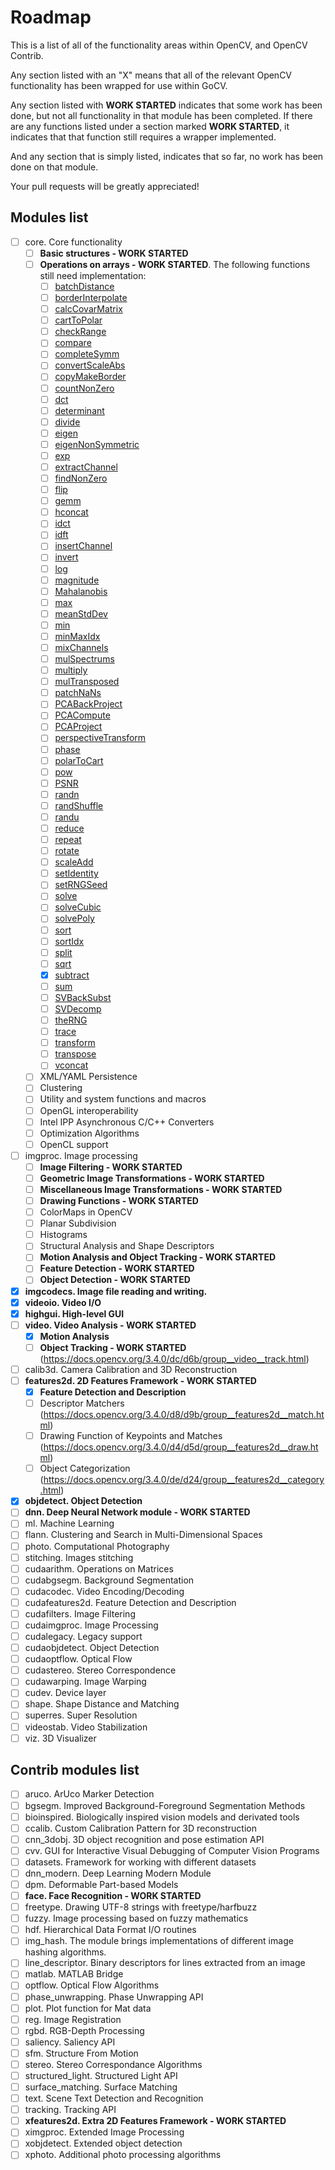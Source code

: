 # Roadmap

This is a list of all of the functionality areas within OpenCV, and OpenCV Contrib.

Any section listed with an "X" means that all of the relevant OpenCV functionality has been wrapped for use within GoCV.

Any section listed with **WORK STARTED** indicates that some work has been done, but not all functionality in that module has been completed. If there are any functions listed under a section marked **WORK STARTED**, it indicates that that function still requires a wrapper implemented.

And any section that is simply listed, indicates that so far, no work has been done on that module.

Your pull requests will be greatly appreciated!

## Modules list

- [ ] core. Core functionality
    - [ ] **Basic structures - WORK STARTED**
    - [ ] **Operations on arrays - WORK STARTED**. The following functions still need implementation:
        - [ ] [batchDistance](https://docs.opencv.org/3.4.0/d2/de8/group__core__array.html#ga4ba778a1c57f83233b1d851c83f5a622)
        - [ ] [borderInterpolate](https://docs.opencv.org/3.4.0/d2/de8/group__core__array.html#ga247f571aa6244827d3d798f13892da58)
        - [ ] [calcCovarMatrix](https://docs.opencv.org/3.4.0/d2/de8/group__core__array.html#gae6ffa9354633f984246945d52823165d)
        - [ ] [cartToPolar](https://docs.opencv.org/3.4.0/d2/de8/group__core__array.html#gae6ffa9354633f984246945d52823165d)
        - [ ] [checkRange](https://docs.opencv.org/3.4.0/d2/de8/group__core__array.html#ga2bd19d89cae59361416736f87e3c7a64)
        - [ ] [compare](https://docs.opencv.org/3.4.0/d2/de8/group__core__array.html#gae6ffa9354633f984246945d52823165d)
        - [ ] [completeSymm](https://docs.opencv.org/3.4.0/d2/de8/group__core__array.html#gaa9d88dcd0e54b6d1af38d41f2a3e3d25)
        - [ ] [convertScaleAbs](https://docs.opencv.org/3.4.0/d2/de8/group__core__array.html#ga3460e9c9f37b563ab9dd550c4d8c4e7d)
        - [ ] [copyMakeBorder](https://docs.opencv.org/3.4.0/d2/de8/group__core__array.html#ga3460e9c9f37b563ab9dd550c4d8c4e7d)
        - [ ] [countNonZero](https://docs.opencv.org/3.4.0/d2/de8/group__core__array.html#gaa4b89393263bb4d604e0fe5986723914)
        - [ ] [dct](https://docs.opencv.org/3.4.0/d2/de8/group__core__array.html#ga85aad4d668c01fbd64825f589e3696d4)
        - [ ] [determinant](https://docs.opencv.org/3.4.0/d2/de8/group__core__array.html#gaf802bd9ca3e07b8b6170645ef0611d0c)
        - [ ] [divide](https://docs.opencv.org/3.4.0/d2/de8/group__core__array.html#ga6db555d30115642fedae0cda05604874)
        - [ ] [eigen](https://docs.opencv.org/3.4.0/d2/de8/group__core__array.html#ga9fa0d58657f60eaa6c71f6fbb40456e3)
        - [ ] [eigenNonSymmetric](https://docs.opencv.org/3.4.0/d2/de8/group__core__array.html#gaf51987e03cac8d171fbd2b327cf966f6)
        - [ ] [exp](https://docs.opencv.org/3.4.0/d2/de8/group__core__array.html#ga3e10108e2162c338f1b848af619f39e5)
        - [ ] [extractChannel](https://docs.opencv.org/3.4.0/d2/de8/group__core__array.html#gacc6158574aa1f0281878c955bcf35642)
        - [ ] [findNonZero](https://docs.opencv.org/3.4.0/d2/de8/group__core__array.html#gaed7df59a3539b4cc0fe5c9c8d7586190)
        - [ ] [flip](https://docs.opencv.org/3.4.0/d2/de8/group__core__array.html#gaca7be533e3dac7feb70fc60635adf441)
        - [ ] [gemm](https://docs.opencv.org/3.4.0/d2/de8/group__core__array.html#gacb6e64071dffe36434e1e7ee79e7cb35)
        - [ ] [hconcat](https://docs.opencv.org/3.4.0/d2/de8/group__core__array.html#gacb6e64071dffe36434e1e7ee79e7cb35)
        - [ ] [idct](https://docs.opencv.org/3.4.0/d2/de8/group__core__array.html#ga77b168d84e564c50228b69730a227ef2)
        - [ ] [idft](https://docs.opencv.org/3.4.0/d2/de8/group__core__array.html#gaa708aa2d2e57a508f968eb0f69aa5ff1)
        - [ ] [insertChannel](https://docs.opencv.org/3.4.0/d2/de8/group__core__array.html#ga1d4bd886d35b00ec0b764cb4ce6eb515)
        - [ ] [invert](https://docs.opencv.org/3.4.0/d2/de8/group__core__array.html#gad278044679d4ecf20f7622cc151aaaa2)
        - [ ] [log](https://docs.opencv.org/3.4.0/d2/de8/group__core__array.html#ga937ecdce4679a77168730830a955bea7)
        - [ ] [magnitude](https://docs.opencv.org/3.4.0/d2/de8/group__core__array.html#ga6d3b097586bca4409873d64a90fe64c3)
        - [ ] [Mahalanobis](https://docs.opencv.org/3.4.0/d2/de8/group__core__array.html#ga4493aee129179459cbfc6064f051aa7d)
        - [ ] [max](https://docs.opencv.org/3.4.0/d2/de8/group__core__array.html#gacc40fa15eac0fb83f8ca70b7cc0b588d)
        - [ ] [meanStdDev](https://docs.opencv.org/3.4.0/d2/de8/group__core__array.html#ga846c858f4004d59493d7c6a4354b301d)
        - [ ] [min](https://docs.opencv.org/3.4.0/d2/de8/group__core__array.html#ga9af368f182ee76d0463d0d8d5330b764)
        - [ ] [minMaxIdx](https://docs.opencv.org/3.4.0/d2/de8/group__core__array.html#ga7622c466c628a75d9ed008b42250a73f)
        - [ ] [mixChannels](https://docs.opencv.org/3.4.0/d2/de8/group__core__array.html#ga51d768c270a1cdd3497255017c4504be)
        - [ ] [mulSpectrums](https://docs.opencv.org/3.4.0/d2/de8/group__core__array.html#ga3ab38646463c59bf0ce962a9d51db64f)
        - [ ] [multiply](https://docs.opencv.org/3.4.0/d2/de8/group__core__array.html#ga979d898a58d7f61c53003e162e7ad89f)
        - [ ] [mulTransposed](https://docs.opencv.org/3.4.0/d2/de8/group__core__array.html#gadc4e49f8f7a155044e3be1b9e3b270ab)
        - [ ] [patchNaNs](https://docs.opencv.org/3.4.0/d2/de8/group__core__array.html#ga62286befb7cde3568ff8c7d14d5079da)
        - [ ] [PCABackProject](https://docs.opencv.org/3.4.0/d2/de8/group__core__array.html#gab26049f30ee8e94f7d69d82c124faafc)
        - [ ] [PCACompute](https://docs.opencv.org/3.4.0/d2/de8/group__core__array.html#ga4e2073c7311f292a0648f04c37b73781)
        - [ ] [PCAProject](https://docs.opencv.org/3.4.0/d2/de8/group__core__array.html#ga6b9fbc7b3a99ebfd441bbec0a6bc4f88)
        - [ ] [perspectiveTransform](https://docs.opencv.org/3.4.0/d2/de8/group__core__array.html#gad327659ac03e5fd6894b90025e6900a7)
        - [ ] [phase](https://docs.opencv.org/3.4.0/d2/de8/group__core__array.html#ga9db9ca9b4d81c3bde5677b8f64dc0137)
        - [ ] [polarToCart](https://docs.opencv.org/3.4.0/d2/de8/group__core__array.html#ga581ff9d44201de2dd1b40a50db93d665)
        - [ ] [pow](https://docs.opencv.org/3.4.0/d2/de8/group__core__array.html#gaf0d056b5bd1dc92500d6f6cf6bac41ef)
        - [ ] [PSNR](https://docs.opencv.org/3.4.0/d2/de8/group__core__array.html#ga07aaf34ae31d226b1b847d8bcff3698f)
        - [ ] [randn](https://docs.opencv.org/3.4.0/d2/de8/group__core__array.html#gaeff1f61e972d133a04ce3a5f81cf6808)
        - [ ] [randShuffle](https://docs.opencv.org/3.4.0/d2/de8/group__core__array.html#ga6a789c8a5cb56c6dd62506179808f763)
        - [ ] [randu](https://docs.opencv.org/3.4.0/d2/de8/group__core__array.html#ga1ba1026dca0807b27057ba6a49d258c0)
        - [ ] [reduce](https://docs.opencv.org/3.4.0/d2/de8/group__core__array.html#ga4b78072a303f29d9031d56e5638da78e)
        - [ ] [repeat](https://docs.opencv.org/3.4.0/d2/de8/group__core__array.html#ga496c3860f3ac44c40b48811333cfda2d)
        - [ ] [rotate](https://docs.opencv.org/3.4.0/d2/de8/group__core__array.html#ga4ad01c0978b0ce64baa246811deeac24)
        - [ ] [scaleAdd](https://docs.opencv.org/3.4.0/d2/de8/group__core__array.html#ga9e0845db4135f55dcf20227402f00d98)
        - [ ] [setIdentity](https://docs.opencv.org/3.4.0/d2/de8/group__core__array.html#ga388d7575224a4a277ceb98ccaa327c99)
        - [ ] [setRNGSeed](https://docs.opencv.org/3.4.0/d2/de8/group__core__array.html#ga757e657c037410d9e19e819569e7de0f)
        - [ ] [solve](https://docs.opencv.org/3.4.0/d2/de8/group__core__array.html#ga12b43690dbd31fed96f213eefead2373)
        - [ ] [solveCubic](https://docs.opencv.org/3.4.0/d2/de8/group__core__array.html#ga1c3b0b925b085b6e96931ee309e6a1da)
        - [ ] [solvePoly](https://docs.opencv.org/3.4.0/d2/de8/group__core__array.html#gac2f5e953016fabcdf793d762f4ec5dce)
        - [ ] [sort](https://docs.opencv.org/3.4.0/d2/de8/group__core__array.html#ga45dd56da289494ce874be2324856898f)
        - [ ] [sortIdx](https://docs.opencv.org/3.4.0/d2/de8/group__core__array.html#gadf35157cbf97f3cb85a545380e383506)
        - [ ] [split](https://docs.opencv.org/3.4.0/d2/de8/group__core__array.html#ga0547c7fed86152d7e9d0096029c8518a)
        - [ ] [sqrt](https://docs.opencv.org/3.4.0/d2/de8/group__core__array.html#ga186222c3919657890f88df5a1f64a7d7)
        - [X] [subtract](https://docs.opencv.org/3.4.0/d2/de8/group__core__array.html#gaa0f00d98b4b5edeaeb7b8333b2de353b)
        - [ ] [sum](https://docs.opencv.org/3.4.0/d2/de8/group__core__array.html#ga716e10a2dd9e228e4d3c95818f106722)
        - [ ] [SVBackSubst](https://docs.opencv.org/3.4.0/d2/de8/group__core__array.html#gab4e620e6fc6c8a27bb2be3d50a840c0b)
        - [ ] [SVDecomp](https://docs.opencv.org/3.4.0/d2/de8/group__core__array.html#gab477b5b7b39b370bb03e75b19d2d5109)
        - [ ] [theRNG](https://docs.opencv.org/3.4.0/d2/de8/group__core__array.html#ga75843061d150ad6564b5447e38e57722)
        - [ ] [trace](https://docs.opencv.org/3.4.0/d2/de8/group__core__array.html#ga3419ac19c7dcd2be4bd552a23e147dd8)
        - [ ] [transform](https://docs.opencv.org/3.4.0/d2/de8/group__core__array.html#ga393164aa54bb9169ce0a8cc44e08ff22)
        - [ ] [transpose](https://docs.opencv.org/3.4.0/d2/de8/group__core__array.html#ga46630ed6c0ea6254a35f447289bd7404)
        - [ ] [vconcat](https://docs.opencv.org/3.4.0/d2/de8/group__core__array.html#ga744f53b69f6e4f12156cdde4e76aed27)
    - [ ] XML/YAML Persistence
    - [ ] Clustering
    - [ ] Utility and system functions and macros
    - [ ] OpenGL interoperability
    - [ ] Intel IPP Asynchronous C/C++ Converters
    - [ ] Optimization Algorithms
    - [ ] OpenCL support 

- [ ] imgproc. Image processing
    - [ ] **Image Filtering - WORK STARTED**
    - [ ] **Geometric Image Transformations - WORK STARTED**
    - [ ] **Miscellaneous Image Transformations - WORK STARTED**
    - [ ] **Drawing Functions - WORK STARTED**
    - [ ] ColorMaps in OpenCV
    - [ ] Planar Subdivision
    - [ ] Histograms
    - [ ] Structural Analysis and Shape Descriptors
    - [ ] **Motion Analysis and Object Tracking - WORK STARTED**
    - [ ] **Feature Detection - WORK STARTED**
    - [ ] **Object Detection - WORK STARTED**

- [X] **imgcodecs. Image file reading and writing.**
- [X] **videoio. Video I/O**
- [X] **highgui. High-level GUI**
- [ ] **video. Video Analysis - WORK STARTED**
    - [X] **Motion Analysis**
    - [ ] **Object Tracking - WORK STARTED** (https://docs.opencv.org/3.4.0/dc/d6b/group__video__track.html)

- [ ] calib3d. Camera Calibration and 3D Reconstruction
- [ ] **features2d. 2D Features Framework - WORK STARTED**
    - [X] **Feature Detection and Description**
    - [ ] Descriptor Matchers (https://docs.opencv.org/3.4.0/d8/d9b/group__features2d__match.html)
    - [ ] Drawing Function of Keypoints and Matches (https://docs.opencv.org/3.4.0/d4/d5d/group__features2d__draw.html)
    - [ ] Object Categorization (https://docs.opencv.org/3.4.0/de/d24/group__features2d__category.html)

- [X] **objdetect. Object Detection**
- [ ] **dnn. Deep Neural Network module - WORK STARTED**
- [ ] ml. Machine Learning
- [ ] flann. Clustering and Search in Multi-Dimensional Spaces
- [ ] photo. Computational Photography
- [ ] stitching. Images stitching
- [ ] cudaarithm. Operations on Matrices
- [ ] cudabgsegm. Background Segmentation
- [ ] cudacodec. Video Encoding/Decoding
- [ ] cudafeatures2d. Feature Detection and Description
- [ ] cudafilters. Image Filtering
- [ ] cudaimgproc. Image Processing
- [ ] cudalegacy. Legacy support
- [ ] cudaobjdetect. Object Detection
- [ ] cudaoptflow. Optical Flow
- [ ] cudastereo. Stereo Correspondence
- [ ] cudawarping. Image Warping
- [ ] cudev. Device layer
- [ ] shape. Shape Distance and Matching
- [ ] superres. Super Resolution
- [ ] videostab. Video Stabilization
- [ ] viz. 3D Visualizer

## Contrib modules list

- [ ] aruco. ArUco Marker Detection
- [ ] bgsegm. Improved Background-Foreground Segmentation Methods
- [ ] bioinspired. Biologically inspired vision models and derivated tools
- [ ] ccalib. Custom Calibration Pattern for 3D reconstruction
- [ ] cnn_3dobj. 3D object recognition and pose estimation API
- [ ] cvv. GUI for Interactive Visual Debugging of Computer Vision Programs
- [ ] datasets. Framework for working with different datasets
- [ ] dnn_modern. Deep Learning Modern Module
- [ ] dpm. Deformable Part-based Models
- [ ] **face. Face Recognition - WORK STARTED**
- [ ] freetype. Drawing UTF-8 strings with freetype/harfbuzz
- [ ] fuzzy. Image processing based on fuzzy mathematics
- [ ] hdf. Hierarchical Data Format I/O routines
- [ ] img_hash. The module brings implementations of different image hashing algorithms.
- [ ] line_descriptor. Binary descriptors for lines extracted from an image
- [ ] matlab. MATLAB Bridge
- [ ] optflow. Optical Flow Algorithms
- [ ] phase_unwrapping. Phase Unwrapping API
- [ ] plot. Plot function for Mat data
- [ ] reg. Image Registration
- [ ] rgbd. RGB-Depth Processing
- [ ] saliency. Saliency API
- [ ] sfm. Structure From Motion
- [ ] stereo. Stereo Correspondance Algorithms
- [ ] structured_light. Structured Light API
- [ ] surface_matching. Surface Matching
- [ ] text. Scene Text Detection and Recognition
- [ ] tracking. Tracking API
- [ ] **xfeatures2d. Extra 2D Features Framework - WORK STARTED**
- [ ] ximgproc. Extended Image Processing
- [ ] xobjdetect. Extended object detection
- [ ] xphoto. Additional photo processing algorithms
